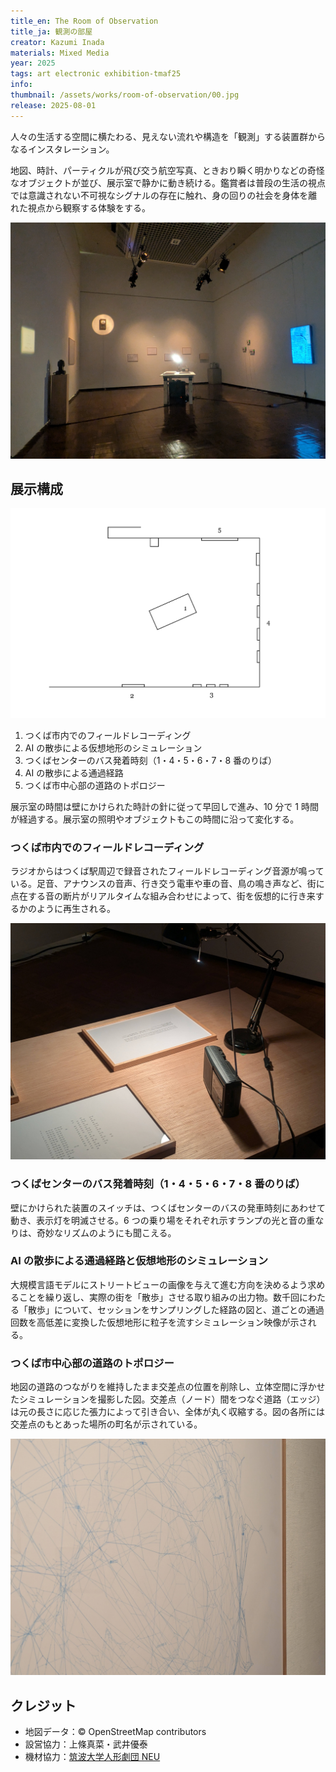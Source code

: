 ```yaml
---
title_en: The Room of Observation
title_ja: 観測の部屋
creator: Kazumi Inada
materials: Mixed Media
year: 2025
tags: art electronic exhibition-tmaf25
info:
thumbnail: /assets/works/room-of-observation/00.jpg
release: 2025-08-01
---
```


人々の生活する空間に横たわる、見えない流れや構造を「観測」する装置群からなるインスタレーション。

地図、時計、パーティクルが飛び交う航空写真、ときおり瞬く明かりなどの奇怪なオブジェクトが並び、展示室で静かに動き続ける。鑑賞者は普段の生活の視点では意識されない不可視なシグナルの存在に触れ、身の回りの社会を身体を離れた視点から観察する体験をする。

![](/assets/works/room-of-observation/00.jpg)

## 展示構成

![](/assets/works/room-of-observation/layout.png)

1. つくば市内でのフィールドレコーディング
2. AI の散歩による仮想地形のシミュレーション
3. つくばセンターのバス発着時刻（1・4・5・6・7・8 番のりば）
4. AI の散歩による通過経路
5. つくば市中心部の道路のトポロジー

展示室の時間は壁にかけられた時計の針に従って早回しで進み、10 分で 1 時間が経過する。展示室の照明やオブジェクトもこの時間に沿って変化する。

### つくば市内でのフィールドレコーディング

ラジオからはつくば駅周辺で録音されたフィールドレコーディング音源が鳴っている。足音、アナウンスの音声、行き交う電車や車の音、鳥の鳴き声など、街に点在する音の断片がリアルタイムな組み合わせによって、街を仮想的に行き来するかのように再生される。

![木の作業台の上に置かれたデスクライト、額、古いラジオ](/assets/works/room-of-observation/items_radio.jpg)

### つくばセンターのバス発着時刻（1・4・5・6・7・8 番のりば）

壁にかけられた装置のスイッチは、つくばセンターのバスの発車時刻にあわせて動き、表示灯を明滅させる。6 つの乗り場をそれぞれ示すランプの光と音の重なりは、奇妙なリズムのようにも聞こえる。

### AI の散歩による通過経路と仮想地形のシミュレーション

大規模言語モデルにストリートビューの画像を与えて進む方向を決めるよう求めることを繰り返し、実際の街を「散歩」させる取り組みの出力物。数千回にわたる「散歩」について、セッションをサンプリングした経路の図と、道ごとの通過回数を高低差に変換した仮想地形に粒子を流すシミュレーション映像が示される。

### つくば市中心部の道路のトポロジー

地図の道路のつながりを維持したまま交差点の位置を削除し、立体空間に浮かせたシミュレーションを撮影した図。交差点（ノード）間をつなぐ道路（エッジ）は元の長さに応じた張力によって引き合い、全体が丸く収縮する。図の各所には交差点のもとあった場所の町名が示されている。

![額装された、白い紙に青い線が複雑に絡まるように描かれた図](/assets/works/room-of-observation/items_topo.jpg)

## クレジット

- 地図データ：&copy; OpenStreetMap contributors
- 設営協力：上條真菜・武井優泰
- 機材協力：[筑波大学人形劇団 NEU](https://tkbneu.net/)
